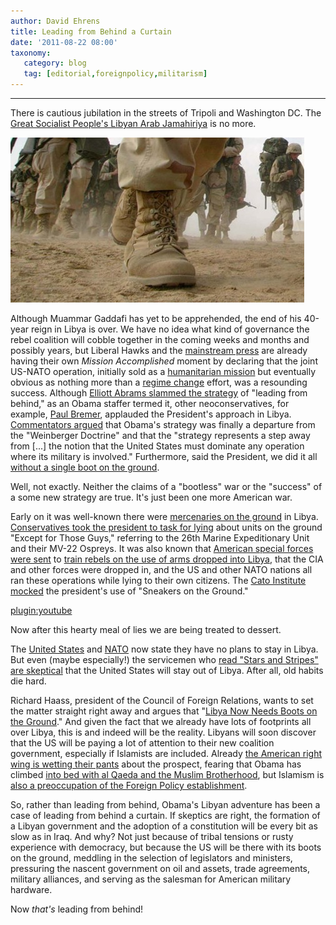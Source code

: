 ```yaml
---
author: David Ehrens
title: Leading from Behind a Curtain
date: '2011-08-22 08:00'
taxonomy:
   category: blog
   tag: [editorial,foreignpolicy,militarism]
---
```

---

There is cautious jubilation in the streets of Tripoli and Washington DC. The [Great Socialist People's Libyan Arab Jamahiriya](http://www.state.gov/p/nea/ci/ly/) is no more.

[![Boots on the Ground](boots.jpg "Boots on the Ground")](boots.jpg)

Although Muammar Gaddafi has yet to be apprehended, the end of his 40-year reign in Libya is over. We have no idea what kind of governance the rebel coalition will cobble together in the coming weeks and months and possibly years, but Liberal Hawks and the [mainstream press](http://www.usatoday.com/news/washington/2011-08-22-obama-gadhafi-libya-strategy_n.htm) are already having their own _Mission Accomplished_ moment by declaring that the joint US-NATO operation, initially sold as a [humanitarian mission](http://www.nytimes.com/2011/03/29/world/africa/29prexy.html) but eventually obvious as nothing more than a [regime change](http://www.guardian.co.uk/world/2011/apr/15/obama-sarkozy-cameron-libya) effort, was a resounding success. Although [Elliott Abrams slammed the strategy](http://blogs.cfr.org/abrams/2011/04/27/how-to-understand-our-policy-in-syria/) of "leading from behind," as an Obama staffer termed it, other neoconservatives, for example, [Paul Bremer](http://articles.latimes.com/2011/aug/22/news/la-pn-former-bush-envoy-credits-obamas-libya-strategy-20110822), applauded the President's approach in Libya. [Commentators argued](http://www.tnr.com/article/world/86148/obama-libya-qaddafi-al-qaeda-nato) that Obama's strategy was finally a departure from the "Weinberger Doctrine" and that the "strategy represents a step away from [...] the notion that the United States must dominate any operation where its military is involved." Furthermore, said the President, we did it all [without a single boot on the ground](http://www.stripes.com/blogs/stripes-central/stripes-central-1.8040/libya-u-s-officials-still-saying-no-boots-on-the-ground-post-gadhafi-do-you-believe-them-1.152888).

Well, not exactly. Neither the claims of a "bootless" war or the "success" of a some new strategy are true. It's just been one more American war.

Early on it was well-known there were [mercenaries on the ground](http://www.youtube.com/watch?v=NYvSX06ih94) in Libya. [Conservatives took the president to task for lying](http://www.nationalreview.com/campaign-spot/262910/obama-no-us-forces-ground-libya-except-those-guys) about units on the ground "Except for Those Guys," referring to the 26th Marine Expeditionary Unit and their MV-22 Ospreys. It was also known that [American special forces were sent](http://www.theatlantic.com/daily-dish/archive/2011/04/boots-on-the-ground/173429/) to [train rebels on the use of arms dropped into Libya](http://www.youtube.com/watch?v=1jL4v7x36UU), that the CIA and other forces were dropped in, and the US and other NATO nations all ran these operations while lying to their own citizens. The [Cato Institute mocked](http://www.cato-at-liberty.org/the-good-news-and-bad-news-about-sneakers-on-the-ground/) the president's use of "Sneakers on the Ground."

[plugin:youtube](http://www.youtube.com/watch?v=NYvSX06ih94)

Now after this hearty meal of lies we are being treated to dessert.

The [United States](http://geneva.usmission.gov/2011/08/22/president-obama-the-future-of-libya-is-now-in-the-hands-of-the-libyan-people/) and [NATO](http://news.xinhuanet.com/english2010/world/2011-08/23/c_131069630.htm) now state they have no plans to stay in Libya. But even (maybe especially!) the servicemen who [read "Stars and Stripes" are skeptical](http://www.stripes.com/blogs/stripes-central/stripes-central-1.8040/libya-u-s-officials-still-saying-no-boots-on-the-ground-post-gadhafi-do-you-believe-them-1.152888) that the United States will stay out of Libya. After all, old habits die hard.

Richard Haass, president of the Council of Foreign Relations, wants to set the matter straight right away and argues that "[Libya Now Needs Boots on the Ground](http://www.cfr.org/libya/libya-now-needs-boots-ground/p25683)." And given the fact that we already have lots of footprints all over Libya, this is and indeed will be the reality. Libyans will soon discover that the US will be paying a lot of attention to their new coalition government, especially if Islamists are included. Already [the American right wing is wetting their pants](http://www.newsmax.com/TheWire/Oliver-North-Libya-Obama/2011/08/23/id/408272) about the prospect, fearing that Obama has climbed [into bed with al Qaeda and the Muslim Brotherhood](http://www.washingtontimes.com/blog/watercooler/2011/aug/22/picket-us-recognized-libyan-government-working-mus/), but Islamism is [also a preoccupation of the Foreign Policy establishment](http://www.foreignaffairs.com/articles/67551/frederic-wehrey/libyas-terra-incognita). 

So, rather than leading from behind, Obama's Libyan adventure has been a case of leading from behind a curtain. If skeptics are right, the formation of a Libyan government and the adoption of a constitution will be every bit as slow as in Iraq. And why? Not just because of tribal tensions or rusty experience with democracy, but because the US will be there with its boots on the ground, meddling in the selection of legislators and ministers, pressuring the nascent government on oil and assets, trade agreements, military alliances, and serving as the salesman for American military hardware.

Now _that's_ leading from behind!
